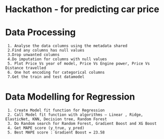 # Hackathon - for predicting car price

# Data Processing
     1. Analyse the data columns using the metadata shared
     2.Find any columns has null values
     3.Drop unwanted columns 
     4.Do imputation for columns with null values
     5. Plot Price Vs year of model, Price Vs Engine power, Price Vs Distance travelled
     6. One hot encoding for categorical columns
     7.Get the train and test datamodel

# Data Modelling for Regression
     1. Create Model fit function for Regression
     2. Call Model fit function with algorithms – Linear , Ridge, ElasticNet, KNN, Decision tree, Random Forest
     3. Do Random search for Random Forest, Gradient Boost and XG Boost
     4. Get MAPE score (y_true, y_pred) 
     5. Best MAPE score : Gradient Boost = 23.58
